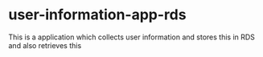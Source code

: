 # user-information-app-rds
This is a application which collects user information and stores this in RDS and also retrieves this 
